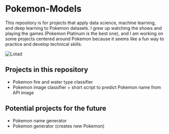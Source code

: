 # Pokemon-Models
This repository is for projects that apply data science, machine learning, and deep learning to Pokemon datasets. I grew up watching the shows and playing the games (Pokemon Platinum is the best one), and I am working on some projects centered around Pokemon because it seems like a fun way to practice and develop technical skills.

![Lotad](https://www.serebii.net/swordshield/pokemon/270.png)

Projects in this repository
----------------------

- Pokemon fire and water type classifier
- Pokemon image classifier + short script to predict Pokemon name from API image


Potential projects for the future
----------------------

 - Pokemon name generator
 - Pokemon generator (creates new Pokemon)